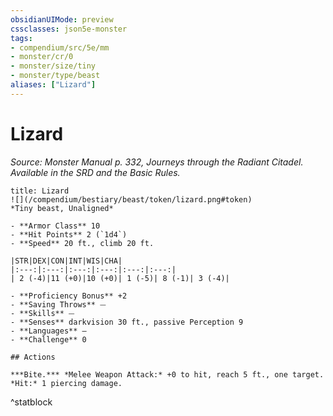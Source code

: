 ```yaml
---
obsidianUIMode: preview
cssclasses: json5e-monster
tags:
- compendium/src/5e/mm
- monster/cr/0
- monster/size/tiny
- monster/type/beast
aliases: ["Lizard"]
---
```

# Lizard
*Source: Monster Manual p. 332, Journeys through the Radiant Citadel. Available in the SRD and the Basic Rules.*  

```ad-statblock
title: Lizard
![](/compendium/bestiary/beast/token/lizard.png#token)
*Tiny beast, Unaligned*

- **Armor Class** 10 
- **Hit Points** 2 (`1d4`)
- **Speed** 20 ft., climb 20 ft.

|STR|DEX|CON|INT|WIS|CHA|
|:---:|:---:|:---:|:---:|:---:|:---:|
| 2 (-4)|11 (+0)|10 (+0)| 1 (-5)| 8 (-1)| 3 (-4)|

- **Proficiency Bonus** +2
- **Saving Throws** ⏤
- **Skills** ⏤
- **Senses** darkvision 30 ft., passive Perception 9
- **Languages** —
- **Challenge** 0

## Actions

***Bite.*** *Melee Weapon Attack:* +0 to hit, reach 5 ft., one target. *Hit:* 1 piercing damage.
```
^statblock